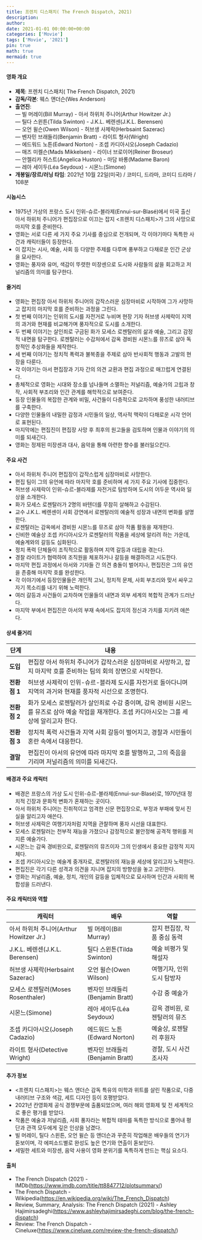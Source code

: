 ```yaml
---
title: 프렌치 디스패치( The French Dispatch, 2021)
description: 
author: 
date: 2021-01-01 00:00:00+00:00
categories: ['Movie']
tags: ['Movie', '2021']
pin: true
math: true
mermaid: true
---
```

#### 영화 개요

- **제목**: 프렌치 디스패치( The French Dispatch, 2021)  
- **감독/각본**: 웨스 앤더슨(Wes Anderson)  
- **출연진**:  
  — 빌 머레이(Bill Murray) - 아서 하위처 주니어(Arthur Howitzer Jr.)  
  — 틸다 스윈튼(Tilda Swinton) - J.K.L. 베렌센(J.K.L. Berensen)  
  — 오언 윌슨(Owen Wilson) - 허브생 사제락(Herbsaint Sazerac)  
  — 벤자민 브래들리(Benjamin Bratt) - 라이트 형사(Wright)  
  — 에드워드 노튼(Edward Norton) - 조셉 카디아시오(Joseph Cadazio)  
  — 매즈 미켈슨(Mads Mikkelsen) - 라이너 브로이어(Reiner Broseur)  
  — 안젤리카 허스트(Angelica Huston) - 마담 바롱(Madame Baron)  
  — 레아 세이두(Léa Seydoux) - 시몬느(Simone)  
- **개봉일/장르/러닝 타임**: 2021년 10월 22일(미국) / 코미디, 드라마, 코미디 드라마 / 108분  

#### 시놉시스

- 1975년 가상의 프랑스 도시 인위-슈르-블라제(Ennui-sur-Blasé)에서 미국 출신 아서 하위처 주니어가 편집장으로 이끄는 잡지 <프렌치 디스패치>가 그의 사망으로 마지막 호를 준비한다.  
- 영화는 서로 다른 세 가지 주요 기사를 중심으로 전개되며, 각 이야기마다 독특한 사건과 캐릭터들이 등장한다.  
- 이 잡지는 시사, 예술, 사회 등 다양한 주제를 다루며 풍부하고 다채로운 인간 군상을 묘사한다.  
- 영화는 풍자와 유머, 색감이 뚜렷한 미장센으로 도시와 사람들의 삶을 회고하고 저널리즘의 의미를 탐구한다.  

#### 줄거리

- 영화는 편집장 아서 하위처 주니어의 갑작스러운 심장마비로 시작하여 그가 사망하고 잡지의 마지막 호를 준비하는 과정을 그린다.  
- 첫 번째 이야기는 인위의 도시를 자전거로 누비며 현장 기자 허브생 사제락이 지역의 과거와 현재를 비교해가며 풍자적으로 도시를 소개한다.  
- 두 번째 이야기는 살인죄로 구금된 화가 모세스 로젠탈러의 삶과 예술, 그리고 감정적 내면을 탐구한다. 로젠탈러는 수감처에서 감옥 경비원 시몬느를 뮤즈로 삼아 독창적인 추상화들을 제작한다.  
- 세 번째 이야기는 정치적 폭력과 불복종을 주제로 삼아 반사회적 행동과 고발의 현장을 다룬다.  
- 각 이야기는 아서 편집장과 기자 간의 의견 교환과 편집 과정으로 매끄럽게 연결된다.  
- 총체적으로 영화는 시대와 장소를 넘나들며 소멸하는 저널리즘, 예술가의 고립과 창작, 사회적 부조리와 인간 관계를 해학적으로 보여준다.  
- 등장 인물들의 복잡한 관계와 비밀, 사건들이 다층적으로 교차하며 풍성한 내러티브를 구축한다.  
- 다양한 인물들의 내밀한 감정과 시민들의 일상, 역사적 맥락이 다채로운 시각 언어로 표현된다.  
- 마지막에는 편집진이 편집장 사망 후 최후의 원고들을 검토하며 인물과 이야기의 의미를 되새긴다.  
- 영화는 정제된 미장센과 대사, 음악을 통해 아련한 향수를 불러일으킨다.  

#### 주요 사건

- 아서 하위처 주니어 편집장이 갑작스럽게 심장마비로 사망한다.  
- 편집 팀이 그의 유언에 따라 마지막 호를 준비하며 세 가지 주요 기사에 집중한다.  
- 허브생 사제락이 인위-슈르-블라제를 자전거로 탐방하며 도시의 어두운 역사와 일상을 소개한다.  
- 화가 모세스 로젠탈러가 2명의 바텐더를 무참히 살해하고 수감된다.  
- 교수 J.K.L. 베렌센이 사회 강연에서 로젠탈러의 예술적 성장과 내면의 변화를 설명한다.  
- 로젠탈러는 감옥에서 경비원 시몬느를 뮤즈로 삼아 작품 활동을 재개한다.  
- 신비한 예술상 조셉 카디아시오가 로젠탈러의 작품을 세상에 알리려 하는 가운데, 예술계와의 갈등도 심화된다.  
- 정치 폭력 단체들이 조직적으로 활동하며 지역 갈등과 대립을 겪는다.  
- 경찰 라이트가 협력하여 조직원을 체포하거나 갈등을 해결하려고 시도한다.  
- 마지막 편집 과정에서 아서와 기자들 간 의견 충돌이 벌어지나, 편집진은 그의 유언을 존중해 마지막 호를 완성한다.  
- 각 이야기에서 등장인물들은 개인적 고뇌, 정치적 문제, 사회 부조리와 맞서 싸우고 자기 목소리를 내기 위해 노력한다.  
- 여러 갈등과 사건들이 교차하며 인물들의 내면과 외부 세계의 복합적 관계가 드러난다.  
- 마지막 부에서 편집진은 아서의 부재 속에서도 잡지의 정신과 가치를 지키려 애쓴다.  

#### 상세 줄거리

| **단계** | **내용** |
|----------|----------|
| **도입** | 편집장 아서 하위처 주니어가 갑작스러운 심장마비로 사망하고, 잡지 마지막 호를 준비하는 팀의 회의 장면으로 시작한다. |
| **전환점 1** | 허브생 사제락이 인위-슈르-블라제 도시를 자전거로 돌아다니며 지역의 과거와 현재를 풍자적 시선으로 조명한다. |
| **전환점 2** | 화가 모세스 로젠탈러가 살인죄로 수감 중이며, 감옥 경비원 시몬느를 뮤즈로 삼아 예술 작업을 재개한다. 조셉 카디아시오는 그를 세상에 알리고자 한다. |
| **전환점 3** | 정치적 폭력 사건들과 지역 사회 갈등이 벌어지고, 경찰과 시민들이 혼란 속에서 대응한다. |
| **결말** | 편집진이 아서의 유언에 따라 마지막 호를 발행하고, 그의 죽음을 기리며 저널리즘의 의미를 되새긴다. |

#### 배경과 주요 캐릭터

- 배경은 프랑스의 가상 도시 인위-슈르-블라제(Ennui-sur-Blasé)로, 1970년대 정치적 긴장과 문화적 변화가 혼재하는 곳이다.  
- 아서 하위처 주니어는 진취적이고 엄격한 신문 편집장으로, 부정과 부패에 맞서 진실을 알리고자 애쓴다.  
- 허브생 사제락은 여행기자처럼 지역을 관찰하며 풍자 시선을 대표한다.  
- 모세스 로젠탈러는 천부적 재능을 가졌으나 감정적으로 불안정해 공격적 행위를 저지른 예술가다.  
- 시몬느는 감옥 경비원으로, 로젠탈러의 뮤즈이자 그의 인생에서 중요한 감정적 지지체다.  
- 조셉 카디아시오는 예술계 중개자로, 로젠탈러의 재능을 세상에 알리고자 노력한다.  
- 편집진은 각기 다른 성격과 의견을 지니며 잡지의 방향성을 놓고 고민한다.  
- 영화는 저널리즘, 예술, 정치, 개인의 갈등을 입체적으로 묘사하며 인간과 사회의 복합성을 드러낸다.  

#### 주요 캐릭터와 역할

| **캐릭터**            | **배우**              | **역할**                              |
|-----------------------|-----------------------|-------------------------------------|
| 아서 하위처 주니어(Arthur Howitzer Jr.)  | 빌 머레이(Bill Murray)    | 잡지 편집장, 작품 중심 동력           |
| J.K.L. 베렌센(J.K.L. Berensen)          | 틸다 스윈튼(Tilda Swinton) | 예술 비평가 및 해설자                 |
| 허브생 사제락(Herbsaint Sazerac)         | 오언 윌슨(Owen Wilson)     | 여행기자, 인위 도시 탐방자             |
| 모세스 로젠탈러(Moses Rosenthaler)        | 벤자민 브래들리(Benjamin Bratt) | 수감 중 예술가                      |
| 시몬느(Simone)                           | 레아 세이두(Léa Seydoux)     | 감옥 경비원, 로젠탈러의 뮤즈           |
| 조셉 카디아시오(Joseph Cadazio)          | 에드워드 노튼(Edward Norton) | 예술상, 로젠탈러 후원자                |
| 라이트 형사(Detective Wright)             | 벤자민 브래들리(Benjamin Bratt) | 경찰, 도시 사건 조사자               |

#### 추가 정보

- <프렌치 디스패치>는 웨스 앤더슨 감독 특유의 미학과 위트를 살린 작품으로, 다중 내러티브 구조와 색감, 세트 디자인 등이 호평받았다.  
- 2021년 칸영화제 공식 경쟁부문에 출품되었으며, 여러 해외 영화제 및 전 세계적으로 좋은 평가를 받았다.  
- 작품은 예술과 저널리즘, 사회 풍자라는 복합적 테마를 독특한 방식으로 풀어내 평단과 관객 모두에게 깊은 인상을 남겼다.  
- 빌 머레이, 틸다 스윈튼, 오언 윌슨 등 앤더슨과 꾸준히 작업해온 배우들의 연기가 돋보이며, 각 에피소드별로 완성도 높은 연기와 연출이 돋보인다.  
- 세밀한 세트와 미장센, 음악 사용이 영화 분위기를 독특하게 만드는 핵심 요소다.  

#### 출처

- The French Dispatch (2021) - IMDb(https://www.imdb.com/title/tt8847712/plotsummary/)  
- The French Dispatch - Wikipedia(https://en.wikipedia.org/wiki/The_French_Dispatch)  
- Review, Summary, Analysis: The French Dispatch (2021) - Ashley Hajimirsadeghi(https://www.ashleyhajimirsadeghi.com/blog/the-french-dispatch)  
- Review: The French Dispatch - Cineluxe(https://www.cineluxe.com/review-the-french-dispatch/)
